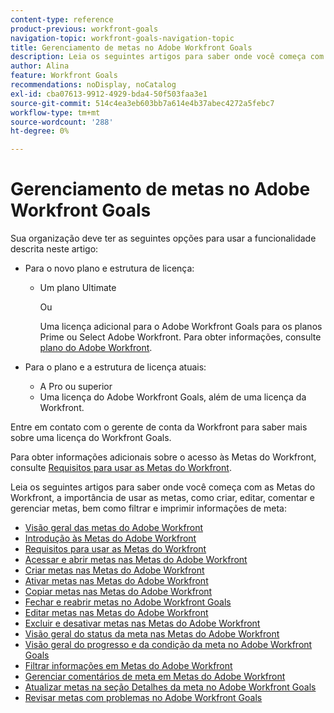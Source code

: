 ```yaml
---
content-type: reference
product-previous: workfront-goals
navigation-topic: workfront-goals-navigation-topic
title: Gerenciamento de metas no Adobe Workfront Goals
description: Leia os seguintes artigos para saber onde você começa com as Metas do Workfront, a importância de usar as metas, como criar, editar, comentar e gerenciar metas, bem como filtrar e imprimir informações de meta
author: Alina
feature: Workfront Goals
recommendations: noDisplay, noCatalog
exl-id: cba07613-9912-4929-bda4-50f503faa3e1
source-git-commit: 514c4ea3eb603bb7a614e4b37abec4272a5febc7
workflow-type: tm+mt
source-wordcount: '288'
ht-degree: 0%

---
```


# Gerenciamento de metas no Adobe Workfront Goals

Sua organização deve ter as seguintes opções para usar a funcionalidade descrita neste artigo:

* Para o novo plano e estrutura de licença:

   * Um plano Ultimate

     Ou

     Uma licença adicional para o Adobe Workfront Goals para os planos Prime ou Select Adobe Workfront. Para obter informações, consulte [plano do Adobe Workfront](https://www.workfront.com/plans).

* Para o plano e a estrutura de licença atuais:

   * A Pro ou superior
   * Uma licença do Adobe Workfront Goals, além de uma licença da Workfront.

Entre em contato com o gerente de conta da Workfront para saber mais sobre uma licença do Workfront Goals.

Para obter informações adicionais sobre o acesso às Metas do Workfront, consulte [Requisitos para usar as Metas do Workfront](/help/quicksilver/workfront-goals/goal-management/access-needed-for-wf-goals.md).

Leia os seguintes artigos para saber onde você começa com as Metas do Workfront, a importância de usar as metas, como criar, editar, comentar e gerenciar metas, bem como filtrar e imprimir informações de meta:

* [Visão geral das metas do Adobe Workfront](../../workfront-goals/goal-management/wf-goals-overview.md)
* [Introdução às Metas do Adobe Workfront](../../workfront-goals/goal-management/getting-started-with-wf-goals.md)
* [Requisitos para usar as Metas do Workfront](../../workfront-goals/goal-management/access-needed-for-wf-goals.md)
* [Acessar e abrir metas nas Metas do Adobe Workfront](../../workfront-goals/goal-management/access-goals-in-wf-goals.md)
* [Criar metas nas Metas do Adobe Workfront](../../workfront-goals/goal-management/create-goals.md)
* [Ativar metas nas Metas do Adobe Workfront](../../workfront-goals/goal-management/activate-goals.md)
* [Copiar metas nas Metas do Adobe Workfront](../../workfront-goals/goal-management/copy-goals.md)
* [Fechar e reabrir metas no Adobe Workfront Goals](../../workfront-goals/goal-management/close-and-reopen-goals.md)
* [Editar metas nas Metas do Adobe Workfront](../../workfront-goals/goal-management/edit-goals.md)
* [Excluir e desativar metas nas Metas do Adobe Workfront](../../workfront-goals/goal-management/delete-and-deactivate-goals.md)
* [Visão geral do status da meta nas Metas do Adobe Workfront](../../workfront-goals/goal-management/goal-status-overview.md)
* [Visão geral do progresso e da condição da meta no Adobe Workfront Goals](../../workfront-goals/goal-management/calculate-goal-progress.md)
* [Filtrar informações em Metas do Adobe Workfront](../../workfront-goals/goal-management/filter-information-wf-goals.md)
* [Gerenciar comentários de meta em Metas do Adobe Workfront](../../workfront-goals/goal-management/manage-goal-comments.md)
* [Atualizar metas na seção Detalhes da meta no Adobe Workfront Goals](../../workfront-goals/goal-management/update-goals-in-goal-details-panel.md)
* [Revisar metas com problemas no Adobe Workfront Goals](../../workfront-goals/goal-management/view-in-trouble-goals.md)
